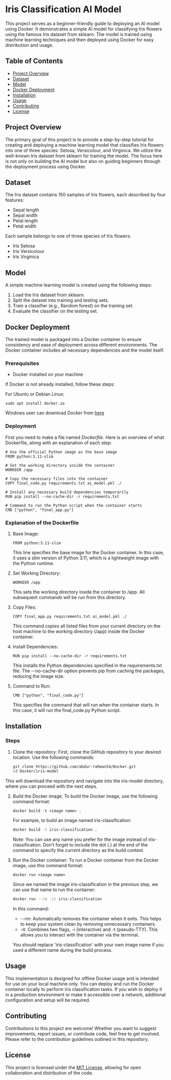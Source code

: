 # Iris Classification AI Model

This project serves as a beginner-friendly guide to deploying an AI model using Docker. It demonstrates a simple AI model for classifying Iris flowers using the famous Iris dataset from sklearn. The model is trained using machine learning techniques and then deployed using Docker for easy distribution and usage.

## Table of Contents

- [Project Overview](#project-overview)
- [Dataset](#dataset)
- [Model](#model)
- [Docker Deployment](#docker-deployment)
- [Installation](#installation)
- [Usage](#usage)
- [Contributing](#contributing)
- [License](#license)

## Project Overview

The primary goal of this project is to provide a step-by-step tutorial for creating and deploying a machine learning model that classifies Iris flowers into one of three species: Setosa, Versicolour, and Virginica. We utilize the well-known Iris dataset from sklearn for training the model. The focus here is not only on building the AI model but also on guiding beginners through the deployment process using Docker.

## Dataset

The Iris dataset contains 150 samples of Iris flowers, each described by four features:
- Sepal length
- Sepal width
- Petal length
- Petal width

Each sample belongs to one of three species of Iris flowers:
- Iris Setosa
- Iris Versicolour
- Iris Virginica

## Model

A simple machine learning model is created using the following steps:
1. Load the Iris dataset from sklearn.
2. Split the dataset into training and testing sets.
3. Train a classifier (e.g., Random forest) on the training set.
4. Evaluate the classifier on the testing set.

## Docker Deployment

The trained model is packaged into a Docker container to ensure consistency and ease of deployment across different environments. The Docker container includes all necessary dependencies and the model itself.

### Prerequisites

- Docker installed on your machine

If Docker is not already installed, follow these steps:

For Ubuntu or Debian Linux:
```
sudo apt install docker.io
```
Windows user can download Docker from [here](https://www.docker.com/products/docker-desktop/)

### Deployment

First you need to make a file named _Dockerfile_.
Here is an overview of what Dockerfile, along with an explanation of each step:
```
# Use the official Python image as the base image
FROM python:3.11-slim

# Set the working directory inside the container
WORKDIR /app

# Copy the necessary files into the container
COPY final_code.py requirements.txt ai_model.pkl ./

# Install any necessary build dependencies temporarily
RUN pip install --no-cache-dir -r requirements.txt

# Command to run the Python script when the container starts
CMD ["python", "final_app.py"]

```

### Explanation of the Dockerfile

1. Base Image:
	```
	FROM python:3.11-slim
	```
	This line specifies the base image for the Docker container. In this case, it uses a slim version of Python 3.11, which is a lightweight image with the Python runtime.

2. Set Working Directory:
	```
	WORKDIR /app
	```
	This sets the working directory inside the container to /app. All subsequent commands will be run from this directory.

3. Copy Files:
	```
	COPY final_app.py requirements.txt ai_model.pkl ./
	```
	This command copies all listed files from your current directory on the host machine to the working directory (/app) inside the Docker container.

4. Install Dependencies:
	```
	RUN pip install --no-cache-dir -r requirements.txt
	```
	This installs the Python dependencies specified in the requirements.txt file. The --no-cache-dir option prevents pip from caching the packages, reducing the image size.

5. Command to Run:
	```
	CMD ["python", "final_code.py"]
	```
	This specifies the command that will run when the container starts. In this case, it will run the final_code.py Python script.


## Installation

### Steps

1. Clone the repository: 
First, clone the GitHub repository to your desired location. Use the following commands:

    ```bash
    git clone https://github.com/abdur-rahman54/Docker.git
    cd Docker/iris-model
    ```
This will download the repository and navigate into the iris-model directory, where you can proceed with the next steps.

2. Build the Docker image: 
	To build the Docker image, use the following command format:
	```
	docker build -t <image name> .
	```
	For example, to build an image named iris-classification:

    ```bash
    docker build -t iris-classification .
    ```
	Note: You can use any name you prefer for the image instead of iris-classification. Don't forget to include the dot (.) at the end of the command to specify the current directory as the build context.

3. Run the Docker container: To run a Docker container from the Docker image, use this command format:

	```
	docker run <image name>
	```
	Since we named the image iris-classification in the previous step, we can use that name to run the container:

    ```bash
    docker run --rm -it iris-classification
    ```
	In this command:
	- --rm: Automatically removes the container when it exits. This helps to keep your system clean by removing unnecessary containers.
	- -it: Combines two flags, -i (interactive) and -t (pseudo-TTY). This allows you to interact with the container via the terminal.

	You should replace 'iris-classification' with your own image name if you used a different name during the build process.


## Usage

This implementation is designed for offline Docker usage and is intended for use on your local machine only. You can deploy and run the Docker container locally to perform iris classification tasks. If you wish to deploy it in a production environment or make it accessible over a network, additional configuration and setup will be required.


## Contributing

Contributions to this project are welcome! Whether you want to suggest improvements, report issues, or contribute code, feel free to get involved. Please refer to the contribution guidelines outlined in this repository.


## License

This project is licensed under the [MIT License](../LICENSE), allowing for open collaboration and distribution of the code.